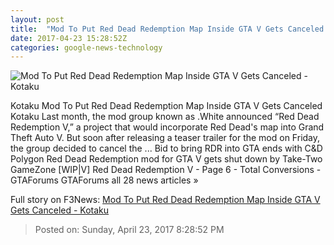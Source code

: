 ```yaml
---
layout: post
title:  "Mod To Put Red Dead Redemption Map Inside GTA V Gets Canceled - Kotaku"
date: 2017-04-23 15:28:52Z
categories: google-news-technology
---
```


![Mod To Put Red Dead Redemption Map Inside GTA V Gets Canceled - Kotaku](https://i.kinja-img.com/gawker-media/image/upload/s--yJsikyCo--/c_fill,fl_progressive,g_center,h_900,q_80,w_1600/dl8gxgl8i0dcftelaolb.png)

Kotaku Mod To Put Red Dead Redemption Map Inside GTA V Gets Canceled Kotaku Last month, the mod group known as .White announced “Red Dead Redemption V,” a project that would incorporate Red Dead's map into Grand Theft Auto V. But soon after releasing a teaser trailer for the mod on Friday, the group decided to cancel the ... Bid to bring RDR into GTA ends with C&D Polygon Red Dead Redemption mod for GTA V gets shut down by Take-Two GameZone [WIP|V] Red Dead Redemption V - Page 6 - Total Conversions - GTAForums GTAForums all 28 news articles »


Full story on F3News: [Mod To Put Red Dead Redemption Map Inside GTA V Gets Canceled - Kotaku](http://www.f3nws.com/n/zRXbjD)

> Posted on: Sunday, April 23, 2017 8:28:52 PM
